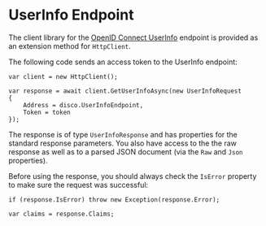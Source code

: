 UserInfo Endpoint
=================

The client library for the [OpenID Connect
UserInfo](https://openid.net/specs/openid-connect-core-1_0.html#UserInfo)
endpoint is provided as an extension method for `HttpClient`.

The following code sends an access token to the UserInfo endpoint:

```
var client = new HttpClient();

var response = await client.GetUserInfoAsync(new UserInfoRequest
{
    Address = disco.UserInfoEndpoint,
    Token = token
});
```

The response is of type `UserInfoResponse` and has properties for the
standard response parameters. You also have access to the the raw
response as well as to a parsed JSON document (via the `Raw` and `Json`
properties).

Before using the response, you should always check the `IsError`
property to make sure the request was successful:

```
if (response.IsError) throw new Exception(response.Error);

var claims = response.Claims;
```

